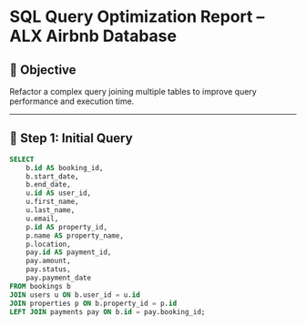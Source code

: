 # SQL Query Optimization Report – ALX Airbnb Database

## 🎯 Objective
Refactor a complex query joining multiple tables to improve query performance and execution time.

---

## 🧩 Step 1: Initial Query
```sql
SELECT 
    b.id AS booking_id,
    b.start_date,
    b.end_date,
    u.id AS user_id,
    u.first_name,
    u.last_name,
    u.email,
    p.id AS property_id,
    p.name AS property_name,
    p.location,
    pay.id AS payment_id,
    pay.amount,
    pay.status,
    pay.payment_date
FROM bookings b
JOIN users u ON b.user_id = u.id
JOIN properties p ON b.property_id = p.id
LEFT JOIN payments pay ON b.id = pay.booking_id;
